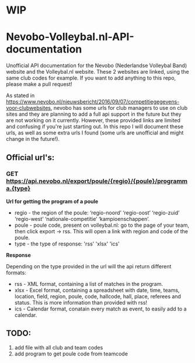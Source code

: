 # **WIP**
# Nevobo-Volleybal.nl-API-documentation
Unofficial API documentation for the Nevobo (Nederlandse Volleybal Band) website and the Volleybal.nl website. These 2 websites are linked, using the same club codes for example. If you want to add anything to this repo, please make a pull request!

As stated in https://www.nevobo.nl/nieuwsbericht/2016/09/07/competitiegegevens-voor-clubwebsites, nevobo has some urls for club managers to use on club sites and they are planning to add a full api support in the future but they are not working on it currently. However, these provided links are limited and confusing if you're just starting out. In this repo I will document these urls, as well as some extra urls I found (some urls are unofficial and might change in the future!).

## Official url's:
### **GET** https://api.nevobo.nl/export/poule/{regio}/{poule}/programma.{type}
**Url for getting the program of a poule**

* regio - the region of the poule: ‘regio-noord’ ‘regio-oost’ ‘regio-zuid’ ‘regio-west’ ‘nationale-competitie’ ‘kampioenschappen’.
* poule - poule code, present on volleybal.nl: go to the page of your team, then click export -> rss. This will open a link with region and code of the poule.
* type - the type of response: 'rss' 'xlsx' 'ics'

**Response**

Depending on the type provided in the url will the api return different formats:
* rss - XML format, containing a list of matches in the program.
* xlsx - Excel format, containing a spreadsheet with date, time, teams, location, field, region, poule, code, hallcode, hall, place, referees and status. This is more information than provided with rss!
* ics - Calendar format, conatain every match as event, to easily add to a calendar.


## TODO:
1. add file with all club and team codes
2. add program to get poule code from teamcode
